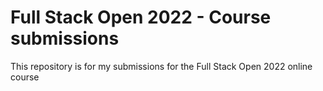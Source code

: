 # Full Stack Open 2022 - Course submissions
This repository is for my submissions for the Full Stack Open 2022 online course

